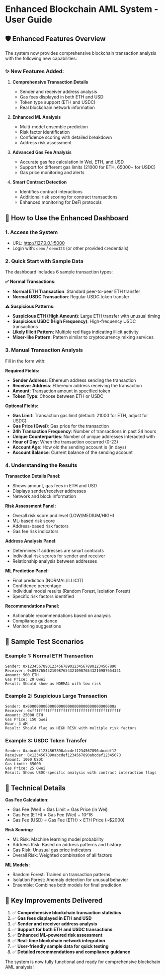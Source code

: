# Enhanced Blockchain AML System - User Guide

## 🛡️ Enhanced Features Overview

The system now provides comprehensive blockchain transaction analysis with the following new capabilities:

### ✨ New Features Added:

1. **Comprehensive Transaction Details**
   - Sender and receiver address analysis
   - Gas fees displayed in both ETH and USD
   - Token type support (ETH and USDC)
   - Real blockchain network information

2. **Enhanced ML Analysis**
   - Multi-model ensemble prediction
   - Risk factor identification
   - Confidence scoring with detailed breakdown
   - Address risk assessment

3. **Advanced Gas Fee Analysis**
   - Accurate gas fee calculation in Wei, ETH, and USD
   - Support for different gas limits (21000 for ETH, 65000+ for USDC)
   - Gas price monitoring and alerts

4. **Smart Contract Detection**
   - Identifies contract interactions
   - Additional risk scoring for contract transactions
   - Enhanced monitoring for DeFi protocols

## 🚀 How to Use the Enhanced Dashboard

### 1. Access the System
- URL: http://127.0.0.1:5000
- Login with: `demo` / `demo123` (or other provided credentials)

### 2. Quick Start with Sample Data
The dashboard includes 6 sample transaction types:

**✅ Normal Transactions:**
- **Normal ETH Transaction**: Standard peer-to-peer ETH transfer
- **Normal USDC Transaction**: Regular USDC token transfer

**⚠️ Suspicious Patterns:**
- **Suspicious ETH (High Amount)**: Large ETH transfer with unusual timing
- **Suspicious USDC (High Frequency)**: High-frequency USDC transactions
- **Likely Illicit Pattern**: Multiple red flags indicating illicit activity
- **Mixer-like Pattern**: Pattern similar to cryptocurrency mixing services

### 3. Manual Transaction Analysis
Fill in the form with:

**Required Fields:**
- **Sender Address**: Ethereum address sending the transaction
- **Receiver Address**: Ethereum address receiving the transaction
- **Amount**: Transaction amount in specified token
- **Token Type**: Choose between ETH or USDC

**Optional Fields:**
- **Gas Limit**: Transaction gas limit (default: 21000 for ETH, adjust for USDC)
- **Gas Price (Gwei)**: Gas price for the transaction
- **24h Transaction Frequency**: Number of transactions in past 24 hours
- **Unique Counterparties**: Number of unique addresses interacted with
- **Hour of Day**: When the transaction occurred (0-23)
- **Account Age**: How old the sending account is (in days)
- **Account Balance**: Current balance of the sending account

### 4. Understanding the Results

**Transaction Details Panel:**
- Shows amount, gas fees in ETH and USD
- Displays sender/receiver addresses
- Network and block information

**Risk Assessment Panel:**
- Overall risk score and level (LOW/MEDIUM/HIGH)
- ML-based risk score
- Address-based risk factors
- Gas fee risk indicators

**Address Analysis Panel:**
- Determines if addresses are smart contracts
- Individual risk scores for sender and receiver
- Relationship analysis between addresses

**ML Prediction Panel:**
- Final prediction (NORMAL/ILLICIT)
- Confidence percentage
- Individual model results (Random Forest, Isolation Forest)
- Specific risk factors identified

**Recommendations Panel:**
- Actionable recommendations based on analysis
- Compliance guidance
- Monitoring suggestions

## 🧪 Sample Test Scenarios

### Example 1: Normal ETH Transaction
```
Sender: 0x1234567890123456789012345678901234567890
Receiver: 0x0987654321098765432109876543210987654321
Amount: 500 ETH
Gas Price: 20 Gwei
Result: Should show as NORMAL with low risk
```

### Example 2: Suspicious Large Transaction
```
Sender: 0x000000000000000000000000000000000000000a
Receiver: 0xffffffffffffffffffffffffffffffffffffffff  
Amount: 25000 ETH
Gas Price: 150 Gwei
Hour: 3 AM
Result: Should flag as HIGH RISK with multiple risk factors
```

### Example 3: USDC Token Transfer
```
Sender: 0xabcdef1234567890abcdef1234567890abcdef12
Receiver: 0x1234567890abcdef1234567890abcdef12345678
Amount: 1000 USDC
Gas Limit: 65000
Gas Price: 25 Gwei
Result: Shows USDC-specific analysis with contract interaction flags
```

## 🔧 Technical Details

**Gas Fee Calculation:**
- Gas Fee (Wei) = Gas Limit × Gas Price (in Wei)  
- Gas Fee (ETH) = Gas Fee (Wei) ÷ 10^18
- Gas Fee (USD) = Gas Fee (ETH) × ETH Price (~$2000)

**Risk Scoring:**
- ML Risk: Machine learning model probability
- Address Risk: Based on address patterns and history
- Gas Risk: Unusual gas price indicators
- Overall Risk: Weighted combination of all factors

**ML Models:**
- Random Forest: Trained on transaction patterns
- Isolation Forest: Anomaly detection for unusual behavior
- Ensemble: Combines both models for final prediction

## 🎯 Key Improvements Delivered

1. ✅ **Comprehensive blockchain transaction statistics**
2. ✅ **Gas fees displayed in ETH and USD**  
3. ✅ **Sender and receiver address analysis**
4. ✅ **Support for both ETH and USDC transactions**
5. ✅ **Enhanced ML-powered risk assessment**
6. ✅ **Real-time blockchain network integration**
7. ✅ **User-friendly sample data for quick testing**
8. ✅ **Detailed recommendations and compliance guidance**

The system is now fully functional and ready for comprehensive blockchain AML analysis!